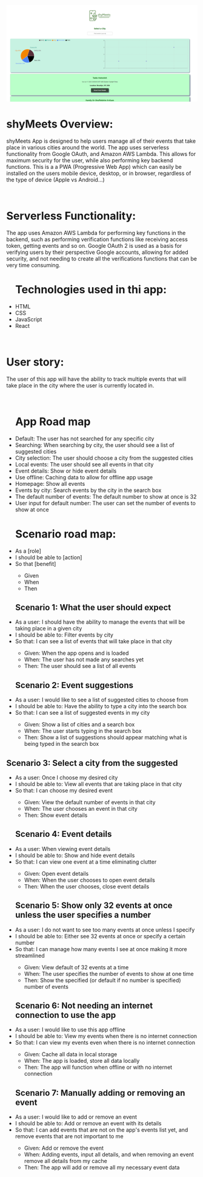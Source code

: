 ![Alt text](src/img/Large%20Screenshot.PNG)

<h1>shyMeets Overview:</h1>
<p>
shyMeets App is designed to help users manage all of their events that take place in various cities around the world. The app uses serverless functionality from Google OAuth, and Amazon AWS Lambda. This allows for maximum security for the user, while also performing key backend functions. This is a a PWA (Progressive Web App) which can easily be installed on the users mobile device, desktop, or in browser, regardless of the type of device (Apple vs Android...)
</p>
</br>
<h1>Serverless Functionality:</h1>
<p>
The app uses Amazon AWS Lambda for performing key functions in the backend, such as performing verification functions like receiving access token, getting events and so on.
Google OAuth 2 is used as a basis for verifying users by their perspective Google accounts, allowing for added security, and not needing to create all the verifications functions that can be very time consuming.
</p>
<ul>
    <h1>Technologies used in thi app:</h1>
    <li>HTML</li>
    <li>CSS</li>
    <li>JavaScript</li> 
    <li>React</li>
</ul>    
<br>
<h1>User story:</h1>
<p>The user of this app will have the ability to track multiple events that will take place in the city
where the user is currently located in.
</p>    
<br>
<ul>
    <h1>App Road map</h1>
    <li>Default: The user has not searched for any specific city</li>
    <li>Searching: When searching by city, the user should see a list of suggested cities</li>
    <li>City selection: The user should choose a city from the suggested cities</li>
    <li>Local events: The user should see all events in that city</li>
    <li> Event details: Show or hide event details</li>
    <li>Use offline: Caching data to allow for offline app usage</li>
    <li> Homepage: Show all events</li>
    <li>Events by city: Search events by the city in the search box</li>
    <li>The default number of events: The default number to show at once is 32</li>
    <li>User input for default number: The user can set the number of events to show at once</li>
</ul>
<ul>
    <h1>Scenario road map:</h1>
    <li>As a [role]</li>
    <li>I should be able to [action]</li>
    <li>So that [benefit]</li>
    <ul>
        <li>Given</li>
        <li>When</li>
        <li>Then</li>
    </ul>
</ul>    

<ul>
    <h2>Scenario 1: What the user should expect</h2>
    <li>As a user: I should have the ability to manage the events that will be taking place in a given city</li>
    <li>I should be able to: Filter events by city</li>
    <li>So that: I can see a list of events that will take place in that city</li>
    <ul>
        <li>Given: When the app opens and is loaded</li>
        <li>When: The user has not made any searches yet</li>
        <li>Then: The user should see a list of all events</li>
    </ul>
</ul>
<ul>
    <h2>Scenario 2: Event suggestions</h2>
    <li>As a user: I would like to see a list of suggested cities to choose from</li>
    <li>I should be able to: Have the ability to type a city into the search box</li>
    <li>So that: I can see a list of suggested events in my city</li>
    <ul>    
        <li>Given: Show a list of cities and a search box</li>
        <li>When: The user starts typing in the search box</li>
        <li>Then: Show a list of suggestions should appear matching what is being typed in the search box</li>
        </ul>
</ul>        
<h2>Scenario 3: Select a city from the suggested</h2>
<ul>
    <li>As a user: Once I choose my desired city</li>
    <li>I should be able to: View all events that are taking place in that city</li>
    <li>So that: I can choose my desired event</li>
    <ul>
        <li>Given: View the default number of events in that city</li>
        <li>When: The user chooses an event in that city</li>
        <li>Then: Show event details</li>
    </ul>
</ul>    
<ul>
    <h2>Scenario 4: Event details</h2>
    <li>As a user: When viewing event details</li>
    <li>I should be able to: Show and hide event details</li>
    <li>So that: I can view one event at a time eliminating clutter</li>
    <ul>
        <li>Given: Open event details</li>
        <li>When: When the user chooses to open event details</li>
        <li>Then: When the user chooses, close event details</li>
    </ul>
</ul>    
<ul>
    <h2>Scenario 5: Show only 32 events at once unless the user specifies a number</h2>
    <li>As a user: I do not want to see too many events at once unless I specify</li>
    <li>I should be able to: Either see 32 events at once or specify a certain number
    <li>So that: I can manage how many events I see at once making it more streamlined</li>
    <ul>
        <li>Given: View default of 32 events at a time</li>
        <li>When: The user specifies the number of events to show at one time</li>
        <li>Then: Show the specified (or default if no number is specified) number of events</li>
    </ul>
</ul>   
<ul>
<h2>Scenario 6: Not needing an internet connection to use the app</h2>
    <li>As a user: I would like to use this app offline</li>
    <li>I should be able to: View my events when there is no internet connection</li>
    <li>So that: I can view my events even when there is no internet connection</li>
    <ul>    
        <li>Given: Cache all data in local storage</li>
        <li>When: The app is loaded, store all data locally</li>
        <li>Then: The app will function when offline or with no internet connection</li>
    </ul>
</ul>        
<ul>    
    <h2>Scenario 7: Manually adding or removing an event</h2>
    <li>As a user: I would like to add or remove an event</li>
    <li>I should be able to: Add or remove an event with its details</li>
    <li>So that: I can add events that are not on the app's events list yet, and remove events that are not important to me</li>
    <ul>    
        <li>Given: Add or remove the event</li>
        <li>When: Adding events, input all details, and when removing an event remove all details from my cache</li>
        <li>Then: The app will add or remove all my necessary event data</li>
        </ul>
    </ul>        
